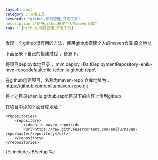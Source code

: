 ```yaml
---
layout: post
category : 开发工具
keywords: "github,项目管理,开发工具"
description :"使用github搭建个人的maven仓库"
tags : [github,项目管理,开发工具]
---
```


发现一个github很有用的方法，使用github搭建个人的maven仓库
[原文地址](http://blog.csdn.net/hengyunabc/article/details/47308913)

下面记录下自己的搭建过程 ，备忘下。

将项目deploy本地目录：
mvn deploy -DaltDeploymentRepository=enilu-mvn-repo::default::file:/e:\enilu.github.repo\

在github创建项目，名称为maven-repo 仓库地址为：https://github.com/enilu/maven-repo.git

将上述目录e:\enilu.github.repo\目录下的内容上传到github

在项目中添加下面仓库地址：

    <repositories>
        <repository>
            <id>enilu-maven-repo</id>
            <url>https://raw.githubusercontent.com/enilu/maven-repo/master/repository</url>
        </repository>
    </repositories>

<!--break-->

{% include JB/setup %}






